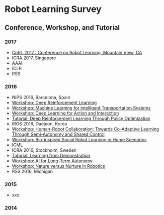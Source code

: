 # Robot Learning Survey

## Conference, Workshop, and Tutorial
### 2017
- [CoRL 2017 : Conference on Robot Learning, Mountain View, CA](http://www.robot-learning.org/home)
- ICRA 2017, Singapore
- AAAI
- ICLR
- RSS
### 2016
- NIPS 2016, Barcelona, Spain
 - [Workshop: Deep Reinforcement Learning](https://sites.google.com/site/deeprlnips2016/)
 - [Workshop: Machine Learning for Intelligent Transportation Systems](https://sites.google.com/site/nips2016intelligenttrans/home)
 - [Workshop: Deep Learning for Action and Interaction](https://sites.google.com/site/nips16interaction/)
 - [Tutorial: Deep Reinforcement Learning Through Policy Optimization](https://nips.cc/Conferences/2016/Schedule?showEvent=6198)
- IROS 2016, Daejeon, Korea
 - [Workshop: Human-Robot Collaboration: Towards Co-Adaptive Learning Through Semi-Autonomy and Shared Control](http://www.ausy.tu-darmstadt.de/Workshops/IROS2016)
 - [Workshop: Bio-inspired Social Robot Learning in Home Scenarios](https://www2.informatik.uni-hamburg.de/wtm/SocialRobotsWorkshop2016/index.php)
- ICML
- ICRA 2016, Stockholm, Sweden
 - [Tutorial: Learning from Demonstration](http://lasa.epfl.ch/tutorialICRA16/)
 - [Workshop: AI for Long-Term Autonomy](https://sites.google.com/site/icra2016ailta/)
 - [Workshop: Nature versus Nurture in Robotics](http://mobilemanipulation.org/nvsn/)
- RSS 2016, Michigan

### 2015
- xxx

### 2014
